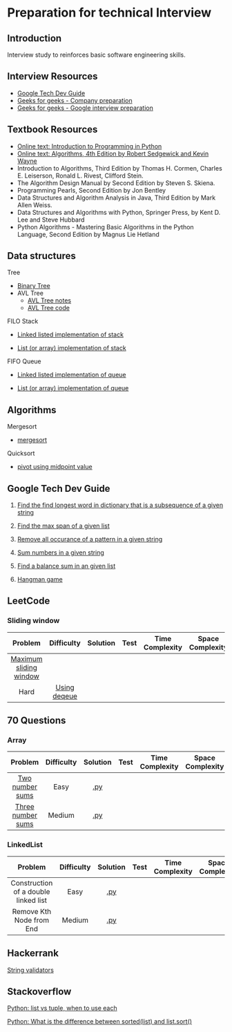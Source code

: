 # Preparation for technical Interview

## Introduction 
Interview study to reinforces basic software engineering skills.

## Interview Resources
- [Google Tech Dev Guide](https://techdevguide.withgoogle.com/)
- [Geeks for geeks - Company preparation](https://www.geeksforgeeks.org/company-preparation/)
- [Geeks for geeks - Google interview preparation](https://www.geeksforgeeks.org/google-interview-preparation/)

## Textbook Resources
- [Online text: Introduction to Programming in Python](https://introcs.cs.princeton.edu/python/home/)
- [Online text: Algorithms, 4th Edition by Robert Sedgewick and Kevin Wayne](https://algs4.cs.princeton.edu/home/)
- Introduction to Algorithms, Third Edition by Thomas H. Cormen, Charles E. Leiserson, Ronald L. Rivest, Clifford Stein.
- The Algorithm Design Manual by Second Edition by Steven S. Skiena.
- Programming Pearls, Second Edition by Jon Bentley
- Data Structures and Algorithm Analysis in Java, Third Edition by Mark Allen Weiss.
- Data Structures and Algorithms with Python, Springer Press, by Kent D. Lee and Steve Hubbard
- Python Algorithms - Mastering Basic Algorithms in the Python Language, Second Edition by Magnus Lie Hetland
## Data structures
Tree
- [Binary Tree](https://github.com/alvinctk/google-tech-dev-guide/tree/master/Data_Structures/binary_tree.py)
- AVL Tree 
    - [AVL Tree notes](https://github.com/alvinctk/google-tech-dev-guide/tree/master/Data_Structures/avl_tree.md)
    - [AVL Tree code](https://github.com/alvinctk/google-tech-dev-guide/tree/master/Data_Structures/avl_tree.py)

FILO Stack
- [Linked listed implementation of stack](https://github.com/alvinctk/google-tech-dev-guide/tree/master/Data_Structures/stack_ll.py)

- [List (or array) implementation of stack](https://github.com/alvinctk/google-tech-dev-guide/tree/master/Data_Structures/stack_array.py)

FIFO Queue
- [Linked listed implementation of queue](https://github.com/alvinctk/google-tech-dev-guide/tree/master/Data_Structures/queue_ll.py)

- [List (or array) implementation of queue](https://github.com/alvinctk/google-tech-dev-guide/tree/master/Data_Structures/queue_array.py)

## Algorithms

Mergesort
- [mergesort](https://github.com/alvinctk/google-tech-dev-guide/tree/master/Sorting/mergesort/mergesort.py)


Quicksort
- [pivot using midpoint value](https://github.com/alvinctk/google-tech-dev-guide/tree/master/Sorting/quicksort/quicksort.py)

## **Google Tech Dev Guide**
1. [Find the find longest word in dictionary that is a subsequence of a given string](https://github.com/alvinctk/google-tech-dev-guide/tree/master/Foundations_of_Programming/1_find_longest_word_in_dictionary_that_is_a_subsequence_of_a_given_string)

2. [Find the max span of a given list](https://github.com/alvinctk/google-tech-dev-guide/tree/master/Foundations_of_Programming/2_max_span/maxSpan.py)

3. [Remove all occurance of a pattern in a given string](https://github.com/alvinctk/google-tech-dev-guide/tree/master/Foundations_of_Programming/3_without_string/withoutString.py)

4. [Sum numbers in a given string](https://github.com/alvinctk/google-tech-dev-guide/tree/master/Foundations_of_Programming/4_sum_numbers/sumNumbers.py)

5. [Find a balance sum in an given list](https://github.com/alvinctk/google-tech-dev-guide/tree/master/Foundations_of_Programming/5_can_balance/canBalance.py)

6. [Hangman game](https://github.com/alvinctk/google-tech-dev-guide/tree/master/Foundations_of_Programming/6_hangman/hangman.py)

## LeetCode

### Sliding window
| Problem      | Difficulty     | Solution      | Test | Time Complexity | Space Complexity
| :---:        |     :---:      |  :---:        | :---:|  :---:          |  :---:
| [Maximum sliding window](https://leetcode.com/problems/sliding-window-maximum/)
 | Hard |  [Using deqeue](https://github.com/alvinctk/google-tech-dev-guide/blob/master/leetcode/max_sliding_window.py) |  || | 


## 70 Questions

### Array
| Problem      | Difficulty     | Solution      | Test | Time Complexity | Space Complexity
| :---:        |     :---:      |  :---:        | :---:|  :---:          |  :---:
| [Two number sums](./70_question/array/two_number_sum/two_number_sum_problem.md) | Easy |[.py](./70_question/array/two_number_sum/two_number_sum.py) |  || | 
| [Three number sums](./70_question/array/three_number_sum/three_number_sum_problem.md) | Medium| [.py](./70_question/array/three_number_sum/three_number_sum.py) ||||


### LinkedList
| Problem      | Difficulty     | Solution      | Test | Time Complexity | Space Complexity
| :---:        |     :---:      |  :---:        | :---:|  :---:          |  :---:
| Construction of a double linked list| Easy |[.py](./70_question/linked_list/double_linked_list.py) |||| 
| Remove Kth Node from End| Medium| [.py](./70_question/linked_list/delete_k_th_end_elements_from_linked_list.py)| |||


## Hackerrank

[String validators](https://github.com/alvinctk/google-tech-dev-guide/tree/master/hackerrank/string_validators.py)

## Stackoverflow
[Python: list vs tuple, when to use each](https://stackoverflow.com/questions/1708510/python-list-vs-tuple-when-to-use-each)

[Python: What is the difference between sorted(list) and list.sort()](https://stackoverflow.com/questions/22442378/what-is-the-difference-between-sortedlist-vs-list-sort)

